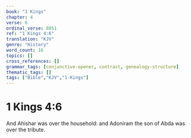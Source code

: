 ```yaml
---
book: "1 Kings"
chapter: 4
verse: 6
ordinal_verse: 8851
ref: "1 Kings 4:6"
translation: "KJV"
genre: "History"
word_count: 16
topics: []
cross_references: []
grammar_tags: [conjunctive-opener, contrast, genealogy-structure]
thematic_tags: []
tags: ["Bible","KJV","1-Kings"]
---
```


# 1 Kings 4:6

And Ahishar was over the household: and Adoniram the son of Abda was over the tribute.
